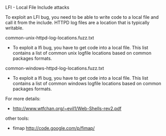LFI - Local File Include attacks

To exploit an LFI bug, you need to be able to write code to a local file and call it from the include. HTTPD log files are a location that is typically writable. 

common-unix-httpd-log-locations.fuzz.txt 
* To exploit a lfi bug, you have to get code into a local file. This list contains a list of common unix logfile locations based on common packages formats. 

common-windows-httpd-log-locations.fuzz.txt
* To exploit a lfi bug, you have to get code into a local file. This list contains a list of common windows logfile locations based on common packages formats.

For more details:
* http://www.wtfchan.org/~evil1/Web-Shells-rev2.pdf

other tools:
* fimap http://code.google.com/p/fimap/



